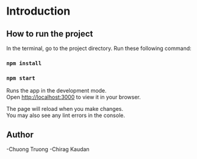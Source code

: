 # Introduction


## How to run the project

In the terminal, go to the project directory. Run these following command:

### `npm install`
### `npm start`

Runs the app in the development mode.\
Open [http://localhost:3000](http://localhost:3000) to view it in your browser.

The page will reload when you make changes.\
You may also see any lint errors in the console.

## Author

-Chuong Truong
-Chirag Kaudan

